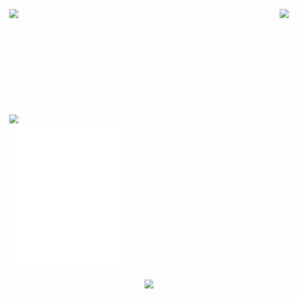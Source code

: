 <div style="display: flex; flex-wrap: wrap; justify-content: space-between;">

  <!-- Primera Columna -->
  <div style="flex: 1; min-width: 300px; margin-right: 10px;">
    <a href="#">
          <img height=185 align="left" src="https://my-stats-43gk.vercel.app/api?username=alx-mp&show_icons=true&hide=contribs,issues&show=discussions_answered&rank_icon=github&include_all_commits=true&card_width=495&line_height=28&text_color=dcdada&bg_color=222428&icon_color=00dc4d&title_color=00dc4d&border_color=222428&locale=es&ring_color=00dc4d&border_radius=4.5" />
  </div>
      <img align="left" height=190 src="https://github-readme-streak-stats-git-main-davids-projects-ad77adcc.vercel.app?user=alx-mp&theme=soft-green&hide_border=true&border_radius=5.3&locale=es&date_format=M%20j%5B%2C%20Y%5D" />
    </a>


  <!-- Segunda Columna -->
  <div style="flex: 1; min-width: 300px;">
    <div align="left">
      <a href="https://skillicons.dev">
        <img src="https://skillicons.dev/icons?i=angular,tailwind,nestjs" />
      </a>
      <br />
      <img width="205" src="duki.svg" />
    </div>
  </div>

</div>

<!-- Contador de Visitas en la parte inferior -->
<div align="center" style="margin-top: 20px;">
  <img width="205" src="https://komarev.com/ghpvc/?username=alx-mp&label=VISITAS%20AL%20PERFIL&locale=es&style=for-the-badge&color=00b440&background=222428" />
</div>
